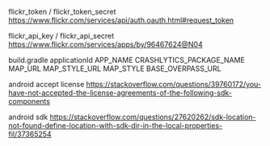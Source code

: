 flickr_token / flickr_token_secret
    https://www.flickr.com/services/api/auth.oauth.html#request_token

flickr_api_key / flickr_api_secret
    https://www.flickr.com/services/apps/by/96467624@N04

build.gradle
    applicationId
    APP_NAME
    CRASHLYTICS_PACKAGE_NAME
    MAP_URL
    MAP_STYLE_URL
    MAP_STYLE
    BASE_OVERPASS_URL

android accept license
    https://stackoverflow.com/questions/39760172/you-have-not-accepted-the-license-agreements-of-the-following-sdk-components

android sdk
    https://stackoverflow.com/questions/27620262/sdk-location-not-found-define-location-with-sdk-dir-in-the-local-properties-fil/37365254